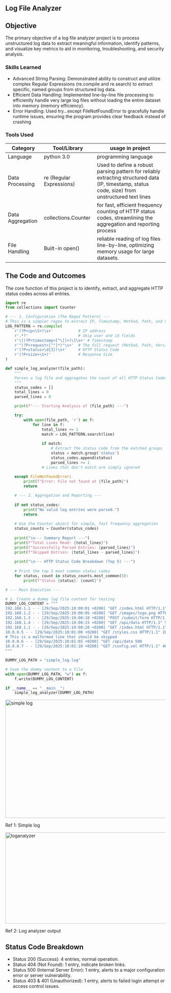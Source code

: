 ## Log File Analyzer

## Objective

The primary objective of a log file analyzer project is to process unstructured log data to extract meaningful information, identify patterns, and visualize key metrics to aid in monitoring, troubleshooting, and security analysis.
### Skills Learned
- Advanced String Parsing: Demonstrated ability to construct and utilize complex Regular Expressions (re.compile and re.search) to extract specific, named groups from structured log data.
- Efficient Data Handling: Implemented line-by-line file processing to efficiently handle very large log files without loading the entire dataset into memory (memory efficiency).
- Error Handling: Used try...except FileNotFoundError to gracefully handle runtime issues, ensuring the program provides clear feedback instead of crashing

### Tools Used
| Category | Tool/Library | usage in project |
|---|---|---|
|Language| python 3.0 | programming language |
|Data Processing | re (Regular Expressions) |Used to define a robust parsing pattern for reliably extracting structured data (IP, timestamp, status code, size) from unstructured text lines |
|Data Aggregation| collections.Counter | for fast, efficient frequency counting of HTTP status codes, streamlining the aggregation and reporting process  |
|File Handling| Built-in open() | reliable reading of log files line-by-line, optimizing memory usage for large datasets. |


## The Code and Outcomes
The core function of this project is to identify, extract, and aggregate HTTP status codes across all entries.
```python
import re
from collections import Counter

# --- 1. Configuration (The Regex Pattern) ---
# This is a simpler regex to extract IP, Timestamp, Method, Path, and Status Code.
LOG_PATTERN = re.compile(
    r'(?P<ip>\S+)\s+'           # IP address
    r'.*?'                      # Skip user and id fields
    r'\[(?P<timestamp>[^\]]+)\]\s+' # Timestamp
    r'"(?P<request>[^"]*)"\s+'  # The full request (Method, Path, Version)
    r'(?P<status>\d{3})\s+'     # HTTP Status Code
    r'(?P<size>\S+)'            # Response Size
)

def simple_log_analyzer(file_path):
    """
    Parses a log file and aggregates the count of all HTTP Status Codes.
    """
    status_codes = []
    total_lines = 0
    parsed_lines = 0

    print(f"--- Starting Analysis of {file_path} ---")

    try:
        with open(file_path, 'r') as f:
            for line in f:
                total_lines += 1
                match = LOG_PATTERN.search(line)
                
                if match:
                    # Extract the status code from the matched groups
                    status = match.group('status')
                    status_codes.append(status)
                    parsed_lines += 1
                # Lines that don't match are simply ignored
                    
    except FileNotFoundError:
        print(f"Error: File not found at {file_path}")
        return

    # --- 2. Aggregation and Reporting ---
    
    if not status_codes:
        print("No valid log entries were parsed.")
        return
        
    # Use the Counter object for simple, fast frequency aggregation
    status_counts = Counter(status_codes)
    
    print("\n--- Summary Report ---")
    print(f"Total Lines Read: {total_lines}")
    print(f"Successfully Parsed Entries: {parsed_lines}")
    print(f"Skipped Entries: {total_lines - parsed_lines}")
    
    print("\n--- HTTP Status Code Breakdown (Top 5) ---")
    
    # Print the top 5 most common status codes
    for status, count in status_counts.most_common(5):
        print(f"Status {status}: {count}")

# --- Main Execution ---

# 1. Create a dummy log file content for testing
DUMMY_LOG_CONTENT = """
192.168.1.1 - - [29/Sep/2025:10:00:01 +0200] "GET /index.html HTTP/1.1" 200 1024
192.168.1.2 - - [29/Sep/2025:10:00:05 +0200] "GET /images/logo.png HTTP/1.1" 200 5678
192.168.1.3 - - [29/Sep/2025:10:00:10 +0200] "POST /submit/form HTTP/1.1" 404 150
192.168.1.4 - - [29/Sep/2025:10:00:15 +0200] "GET /api/data HTTP/1.1" 500 200
192.168.1.1 - - [29/Sep/2025:10:00:20 +0200] "GET /index.html HTTP/1.1" 200 1024
10.0.0.5 - - [29/Sep/2025:10:01:00 +0200] "GET /styles.css HTTP/1.1" 200 500
# This is a malformed line that should be skipped
10.0.0.6 - - [29/Sep/2025:10:01:05 +0200] "GET /api/data 500
10.0.0.7 - - [29/Sep/2025:10:01:10 +0200] "GET /config.xml HTTP/1.1" 403 100
"""

DUMMY_LOG_PATH = "simple_log.log"

# Save the dummy content to a file
with open(DUMMY_LOG_PATH, "w") as f:
    f.write(DUMMY_LOG_CONTENT)

if __name__ == "__main__":
    simple_log_analyzer(DUMMY_LOG_PATH)
```
<img width="940" height="372" alt="simple log" src="https://github.com/user-attachments/assets/b4a549cf-9760-4be6-a259-17b3830e4682" />

Ref 1: Simple log

<img width="635" height="287" alt="loganalyzer" src="https://github.com/user-attachments/assets/682b2192-5bbd-4c2c-aeac-659a92c6c564" />

Ref 2: Log analyzer output

## Status Code Breakdown
- Status 200 (Success): 4 entries, normal operation.
- Status 404 (Not Found): 1 entry, indicate broken links.
- Status 500 (Internal Server Error): 1 entry, alerts to a major configuration error or server vulnerability.
- Status 403 & 401 (Unauthorized): 1 entry, alerts to failed login attempt or access control issues.
